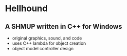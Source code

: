 # Hellhound 
## A SHMUP written in C++ for Windows 
- original graphics, sound, and code 
- uses C++ lambda for object creation 
- object model controller design
